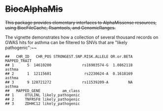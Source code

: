 # ~~BiocAlphaMis~~

~~This package provides elementary interfaces to AlphaMissense resources, using BiocFileCache, Rsamtools, and GenomicRanges.~~

The vignette demonstrates how a collection of several thousand records
on GWAS hits for asthma can be filtered to SNVs that are "likely pathogenic":~~

```
##   CHR_ID   CHR_POS STRONGEST.SNP.RISK.ALLELE OR.or.BETA MAPPED_TRAIT
## 1      5  14610200              rs16903574-G  1.0862118       asthma
## 2      1  12115601               rs2230624-A  0.1618169       asthma
## 3      9 128721272              rs11539209-A         NA       asthma
##   MAPPED_GENE          am_class
## 1     OTULINL likely_pathogenic
## 2     TNFRSF8 likely_pathogenic
## 3     ZDHHC12 likely_pathogenic
```
